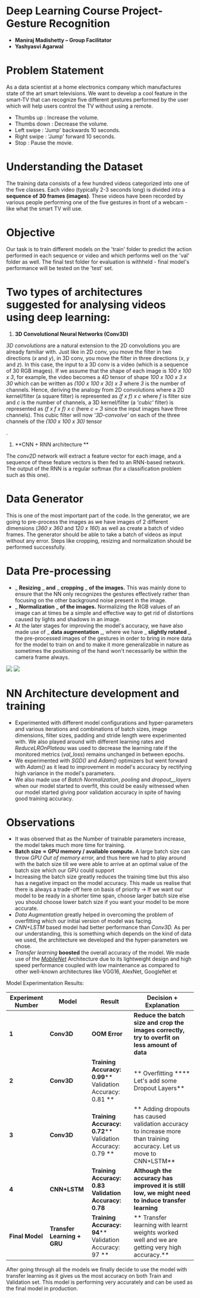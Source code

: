 ##
# **Deep Learning Course Project- Gesture Recognition**

- **Maniraj Madishetty – Group Facilitator**
- **Yashyasvi Agarwal**

# Problem Statement

As a data scientist at a home electronics company which manufactures state of the art smart televisions. We want to develop a cool feature in the smart-TV that can recognize five different gestures performed by the user which will help users control the TV without using a remote.

- Thumbs up :  Increase the volume.
- Thumbs down : Decrease the volume.
- Left swipe : 'Jump' backwards 10 seconds.
- Right swipe : 'Jump' forward 10 seconds.
- Stop : Pause the movie.

# Understanding the Dataset

The training data consists of a few hundred videos categorized into one of the five classes. Each video (typically 2-3 seconds long) is divided into a **sequence of 30 frames (images)**. These videos have been recorded by various people performing one of the five gestures in front of a webcam - like what the smart TV will use.

# Objective

Our task is to train different models on the 'train' folder to predict the action performed in each sequence or video and which performs well on the 'val' folder as well. The final test folder for evaluation is withheld - final model's performance will be tested on the 'test' set.

# Two types of architectures suggested for analysing videos using deep learning:

1. **3D Convolutional Neural Networks (Conv3D)**

_3D convolutions_ are a natural extension to the 2D convolutions you are already familiar with. Just like in 2D conv, you move the filter in two directions (_x_ and _y_), in 3D conv, you move the filter in three directions (_x_, _y_ and _z_). In this case, the input to a 3D conv is a video (which is a sequence of 30 RGB images). If we assume that the shape of each image is _100 x 100 x 3_, for example, the video becomes a 4D tensor of shape _100 x 100 x 3 x 30_ which can be written as _(100 x 100 x 30) x 3_ where _3_ is the number of channels. Hence, deriving the analogy from 2D convolutions where a 2D kernel/filter (a square filter) is represented as _(f x f) x c_ where _f_ is filter size and _c_ is the number of channels, a 3D kernel/filter (a _'cubic'_ filter) is represented as _(f x f x f) x c_ (here _c = 3_ since the input images have three channels). This cubic filter will now _'3D-convolve'_ on each of the three channels of the _(100 x 100 x 30)_ tensor

.

1. **CNN + RNN architecture **

The _conv2D_ network will extract a feature vector for each image, and a sequence of these feature vectors is then fed to an RNN-based network. The output of the RNN is a regular softmax (for a classification problem such as this one).

# Data Generator

This is one of the most important part of the code. In the generator, we are going to pre-process the images as we have images of 2 different dimensions (_360 x 360_ and _120 x 160_) as well as create a batch of video frames. The generator should be able to take a batch of videos as input without any error. Steps like cropping, resizing and normalization should be performed successfully.

# Data Pre-processing

- _ **Resizing** _ **and** _ **cropping** _ **of the images.** This was mainly done to ensure that the NN only recognizes the gestures effectively rather than focusing on the other background noise present in the image.
- _ **Normalization** _ **of the images.** Normalizing the RGB values of an image can at times be a simple and effective way to get rid of distortions caused by lights and shadows in an image.
- At the later stages for improving the model's accuracy, we have also made use of _ **data augmentation** _, where we have _ **slightly rotated** _ the pre-processed images of the gestures in order to bring in more data for the model to train on and to make it more generalizable in nature as sometimes the positioning of the hand won't necessarily be within the camera frame always.

![](RackMultipart20221218-1-507p9d_html_60475b7632d233a3.png) ![](RackMultipart20221218-1-507p9d_html_46728caecc39496b.png)

# NN Architecture development and training

- Experimented with different model configurations and hyper-parameters and various iterations and combinations of batch sizes, image dimensions, filter sizes, padding and stride length were experimented with. We also played around with different learning rates and _ReduceLROnPlateau_ was used to decrease the learning rate if the monitored metrics (_val\_loss_) remains unchanged in between epochs.
- We experimented with _SGD()_ and _Adam()_ optimizers but went forward with _Adam()_ as it lead to improvement in model's accuracy by rectifying high variance in the model's parameters.
- We also made use of _Batch Normalization_, _pooling_ and _dropout__layers_ when our model started to overfit, this could be easily witnessed when our model started giving poor validation accuracy in spite of having good training accuracy.

# Observations

- It was observed that as the Number of trainable parameters increase, the model takes much more time for training.
- **Batch size**  **∝**  **GPU memory / available compute.** A large batch size can throw _GPU Out of memory error,_ and thus here we had to play around with the batch size till we were able to arrive at an optimal value of the batch size which our GPU could support
- Increasing the batch size greatly reduces the training time but this also has a negative impact on the model accuracy. This made us realise that there is always a trade-off here on basis of priority -\> If we want our model to be ready in a shorter time span, choose larger batch size else you should choose lower batch size if you want your model to be more accurate.
- _Data Augmentation_ greatly helped in overcoming the problem of overfitting which our initial version of model was facing.
- _CNN+LSTM_ based model had better performance than _Conv3D._ As per our understanding, this is something which depends on the kind of data we used, the architecture we developed and the hyper-parameters we chose.
- _Transfer learning_ **boosted** the overall accuracy of the model. We made use of the [_MobileNet_](https://arxiv.org/abs/1704.04861) Architecture due to its lightweight design and high speed performance coupled with low maintenance as compared to other well-known architectures like VGG16, AlexNet, GoogleNet et

Model Experimentation Results:

| **Experiment Number** | **Model** | **Result** | **Decision + Explanation** |
| --- | --- | --- | --- |
| **1** | **Conv3D** | **OOM Error** | **Reduce the batch size and crop the images correctly, try to overfit on less amount of data** |
| **2** | **Conv3D** | **Training Accuracy: 0.99**** Validation Accuracy: 0.81 **|** Overfitting **** Let's add some Dropout Layers** |
| **3** | **Conv3D** | **Training Accuracy: 0.72**** Validation Accuracy: 0.79 **|** Adding dropouts has caused validation accuracy to increase more than training accuracy. Let us move to CNN+LSTM** |
| **4** | **CNN+LSTM** | **Training Accuracy: 0.83**  **Validation Accuracy: 0.78** | **Although the accuracy has improved it is still low, we might need to induce transfer learning** |
| **Final Model** | **Transfer Learning + GRU** | **Training Accuracy: 94**** Validation Accuracy: 97 **|** Transfer learning with learnt weights worked well and we are getting very high accuracy.** |

After going through all the models we finally decide to use the model with transfer learning as it gives us the most accuracy on both Train and Validation set. This model is performing very accurately and can be used as the final model in production.